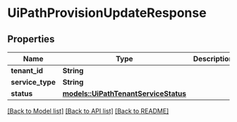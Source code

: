 # UiPathProvisionUpdateResponse

## Properties

Name | Type | Description | Notes
------------ | ------------- | ------------- | -------------
**tenant_id** | **String** |  | 
**service_type** | **String** |  | 
**status** | [**models::UiPathTenantServiceStatus**](UiPathTenantServiceStatus.md) |  | 

[[Back to Model list]](../README.md#documentation-for-models) [[Back to API list]](../README.md#documentation-for-api-endpoints) [[Back to README]](../README.md)


